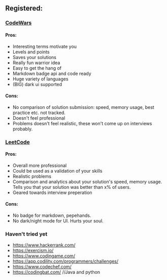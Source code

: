 ## Registered:

### [CodeWars](https://www.codewars.com/)

#### Pros:
- Interesting terms motivate you
- Levels and points
- Saves your solutions
- Really fun warrior idea
- Easy to get the hang of
- Markdown badge api and code ready
- Huge variety of languages
- (BIG) dark ui supported

#### Cons:
- No comparison of solution submission: speed, memory usage, best practice etc. not tracked.
- Doesn't feel professional
- Problems doesn't feel realistic, these won't come up on interviews probably.

### [LeetCode](https://www.leetcode.com/)

#### Pros:
- Overall more professional
- Could be used as a validation of your skills
- Realistic problems
- Comparison and analytics about your solution's speed, memory usage. Tells you that your solution was better than x% of users.
- Geared towards interview preperation

#### Cons:
- No badge for markdown, pepehands.
- No dark/night mode for UI. Hurts your soul.

### Haven't tried yet

- https://www.hackerrank.com/
- https://exercism.io/
- https://www.codingame.com/
- https://app.codility.com/programmers/challenges/
- https://www.codechef.com/
- https://codingbat.com/ //Java and python
